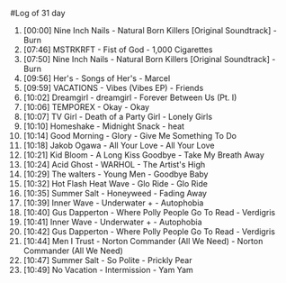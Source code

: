 #Log of 31 day

1. [00:00] Nine Inch Nails - Natural Born Killers [Original Soundtrack] - Burn
1. [07:46] MSTRKRFT - Fist of God - 1,000 Cigarettes
1. [07:50] Nine Inch Nails - Natural Born Killers [Original Soundtrack] - Burn
1. [09:56] Her's - Songs of Her's - Marcel
1. [09:59] VACATIONS - Vibes (Vibes EP) - Friends
1. [10:02] Dreamgirl - dreamgirl - Forever Between Us (Pt. I)
1. [10:06] TEMPOREX - Okay - Okay
1. [10:07] TV Girl - Death of a Party Girl - Lonely Girls
1. [10:10] Homeshake - Midnight Snack - heat
1. [10:14] Good Morning - Glory - Give Me Something To Do
1. [10:18] Jakob Ogawa - All Your Love - All Your Love
1. [10:21] Kid Bloom - A Long Kiss Goodbye - Take My Breath Away
1. [10:24] Acid Ghost - WARHOL - The Artist's High
1. [10:29] The walters - Young Men - Goodbye Baby
1. [10:32] Hot Flash Heat Wave - Glo Ride - Glo Ride
1. [10:35] Summer Salt - Honeyweed - Fading Away
1. [10:39] Inner Wave - Underwater + - Autophobia
1. [10:40] Gus Dapperton - Where Polly People Go To Read - Verdigris
1. [10:41] Inner Wave - Underwater + - Autophobia
1. [10:42] Gus Dapperton - Where Polly People Go To Read - Verdigris
1. [10:44] Men I Trust - Norton Commander (All We Need) - Norton Commander (All We Need)
1. [10:47] Summer Salt - So Polite - Prickly Pear
1. [10:49] No Vacation - Intermission - Yam Yam
